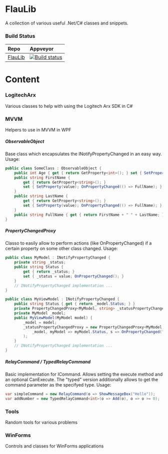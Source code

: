 FlauLib
=======

A collection of various useful .Net/C# classes and snippets.

### Build Status
|Repo|Appveyor|
|:---|:------------------|
|[FlauLib](https://github.com/Roemer/FlauLib)|[![Build status](https://ci.appveyor.com/api/projects/status/gp0y9qpo4s0nfmrk?svg=true)](https://ci.appveyor.com/project/RomanBaeriswyl/flaulib)|

# Content
### LogitechArx
Various classes to help with using the Logitech Arx SDK in C#
### MVVM
Helpers to use in MVVM in WPF
##### ObservableObject
Base class which encapsulates the INotifyPropertyChanged in an easy way.
Usage:
```csharp
public class SomeClass : ObservableObject {
	public int Age { get { return GetProperty<int>(); } set { SetProperty(value); } }
	public string FirstName {
		get { return GetProperty<string>(); }
		set { SetProperty(value); OnPropertyChanged(() => FullName); }
	}
	public string LastName {
		get { return GetProperty<string>(); }
		set { SetProperty(value); OnPropertyChanged(() => FullName); }
	}
	public string FullName { get { return FirstName + " " + LastName; } }
}
```
##### PropertyChangedProxy
Classo to easily allow to perform actions (like OnPropertyChanged) if a certain property on some other class changed.
Usage:
```csharp
public class MyModel : INotifyPropertyChanged {
    private string _status;
    public string Status {
        get { return _status; }
        set { _status = value; OnPropertyChanged(); }
    }
    // INotifyPropertyChanged implementation ...
}

public class MyViewModel : INotifyPropertyChanged {
    public string Status { get { return _model.Status; } }
    private PropertyChangedProxy<MyModel, string> _statusPropertyChangedProxy;
    private MyModel _model;
    public MyViewModel(MyModel model) {
        _model = model;
        _statusPropertyChangedProxy = new PropertyChangedProxy<MyModel, string>(
            _model, myModel => myModel.Status, s => OnPropertyChanged("Status")
        );
    }
    // INotifyPropertyChanged implementation ...
}
```
##### RelayCommand / TypedRelayCommand
Basic implementation for ICommand. Allows setting the execute method and an optional CanExecute.
The "typed" version additionally allows to get the command parameter as the specifyed type.
Usage:
```csharp
var simpleCommand = new RelayCommand(o => ShowMessageBox("Hello"));
var addNumber = new TypedRelayCommand<int>(o => Add(o), o => o >= 0);
```
### Tools
Random tools for various problems
### WinForms
Controls and classes for WinForms applications
